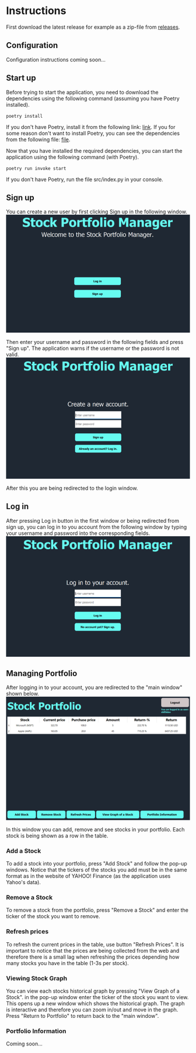 # Instructions
First download the latest release for example as a zip-file from [releases](https://github.com/shiftleino/stockPortfolio/releases).

## Configuration
Configuration instructions coming soon...

## Start up
Before trying to start the application, you need to download the dependencies using the following command (assuming you have Poetry installed).
```console 
poetry install
```
If you don't have Poetry, install it from the following link: [link](https://python-poetry.org/docs/#installation). If you for some reason don't want to install Poetry, you can see the dependencies from the following file: [file](https://github.com/shiftleino/stockPortfolio/blob/main/pyproject.toml).

Now that you have installed the required dependencies, you can start the application using the following command (with Poetry).
```console
poetry run invoke start
```

If you don't have Poetry, run the file src/index.py in your console.

## Sign up
You can create a new user by first clicking Sign up in the following window.
![First Window](../images/first_win.png)

Then enter your username and password in the following fields and press "Sign up". The application warns if the username or the password is not valid. 
![Sign Up](../images/signup_win.png)

After this you are being redirected to the login window.

## Log in
After pressing Log in button in the first window or being redirected from sign up, you can log in to you account from the following window by typing your username and password into the corresponding fields.
![Log in](../images/login_win.png)

## Managing Portfolio
After logging in to your account, you are redirected to the "main window" shown below. 
![Log in](../images/main_win.png)

In this window you can add, remove and see stocks in your portfolio. Each stock is being shown as a row in the table. 

### Add a Stock
To add a stock into your portfolio, press "Add Stock" and follow the pop-up windows. Notice that the tickers of the stocks you add must be in the same format as in the website of YAHOO! Finance (as the application uses Yahoo's data).

### Remove a Stock
To remove a stock from the portfolio, press "Remove a Stock" and enter the ticker of the stock you want to remove.

### Refresh prices
To refresh the current prices in the table, use button "Refresh Prices". It is important to notice that the prices are being collected from the web and therefore there is a small lag when refreshing the prices depending how many stocks you have in the table (1-3s per stock).

### Viewing Stock Graph
You can view each stocks historical graph by pressing "View Graph of a Stock". in the pop-up window enter the ticker of the stock you want to view. This opens up a new window which shows the historical graph. The graph is interactive and therefore you can zoom in/out and move in the graph. Press "Return to Portfolio" to return back to the "main window". 

### Portfolio Information
Coming soon...
